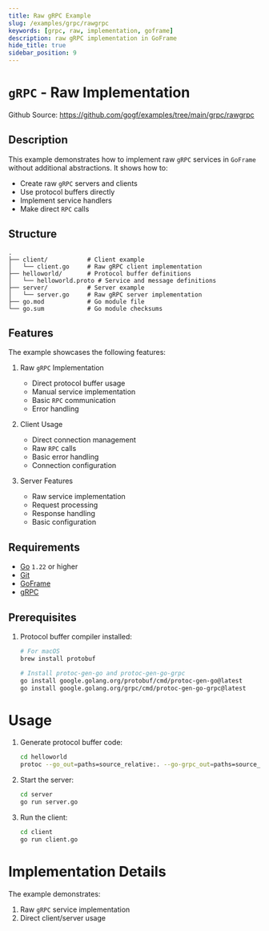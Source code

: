 ```yaml
---
title: Raw gRPC Example
slug: /examples/grpc/rawgrpc
keywords: [grpc, raw, implementation, goframe]
description: raw gRPC implementation in GoFrame
hide_title: true
sidebar_position: 9
---
```


# `gRPC` - Raw Implementation

Github Source: https://github.com/gogf/examples/tree/main/grpc/rawgrpc


## Description

This example demonstrates how to implement raw `gRPC` services in `GoFrame` without additional abstractions. It shows how to:
- Create raw `gRPC` servers and clients
- Use protocol buffers directly
- Implement service handlers
- Make direct `RPC` calls

## Structure

```text
.
├── client/           # Client example
│   └── client.go     # Raw gRPC client implementation
├── helloworld/       # Protocol buffer definitions
│   └── helloworld.proto # Service and message definitions
├── server/           # Server example
│   └── server.go     # Raw gRPC server implementation
├── go.mod            # Go module file
└── go.sum            # Go module checksums
```

## Features

The example showcases the following features:
1. Raw `gRPC` Implementation
   - Direct protocol buffer usage
   - Manual service implementation
   - Basic `RPC` communication
   - Error handling

2. Client Usage
   - Direct connection management
   - Raw `RPC` calls
   - Basic error handling
   - Connection configuration

3. Server Features
   - Raw service implementation
   - Request processing
   - Response handling
   - Basic configuration

## Requirements

- [Go](https://golang.org/dl/) `1.22` or higher
- [Git](https://git-scm.com/downloads)
- [GoFrame](https://goframe.org)
- [gRPC](https://grpc.io/docs/languages/go/quickstart/)

## Prerequisites

1. Protocol buffer compiler installed:
   ```bash
   # For macOS
   brew install protobuf
   
   # Install protoc-gen-go and protoc-gen-go-grpc
   go install google.golang.org/protobuf/cmd/protoc-gen-go@latest
   go install google.golang.org/grpc/cmd/protoc-gen-go-grpc@latest
   ```

# Usage

1. Generate protocol buffer code:
   ```bash
   cd helloworld
   protoc --go_out=paths=source_relative:. --go-grpc_out=paths=source_relative:. *.proto
   ```

2. Start the server:
   ```bash
   cd server
   go run server.go
   ```

3. Run the client:
   ```bash
   cd client
   go run client.go
   ```

# Implementation Details

The example demonstrates:
1. Raw `gRPC` service implementation
2. Direct client/server usage
